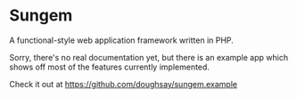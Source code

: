 Sungem
======

A functional-style web application framework written in PHP.

Sorry, there's no real documentation yet, but there is an example app which
shows off most of the features currently implemented.

Check it out at https://github.com/doughsay/sungem.example
